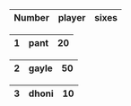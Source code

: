 | Number  | player| sixes  |
|---|---|---|

 | 1 | pant | 20 |
 |---|---|---|
 
 | 2 | gayle | 50 |
 |---|---|---|
 
 | 3 | dhoni | 10 |
 |---|---|---|
